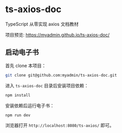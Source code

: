 # ts-axios-doc

TypeScript 从零实现 axios 文档教材

项目预览: https://myadmin.github.io/ts-axios-doc/


## 启动电子书

首先 clone 本项目：

```bash
git clone git@github.com:myadmin/ts-axios-doc.git
```

进入 `ts-axios-doc` 目录后安装项目依赖：

```bash
npm install
```

安装依赖后运行电子书：

```bash
npm run dev
```

浏览器打开 `http://localhost:8080/ts-axios/` 即可。

